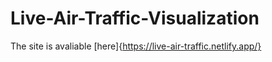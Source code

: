 # Live-Air-Traffic-Visualization
The site is avaliable [here]{https://live-air-traffic.netlify.app/}
